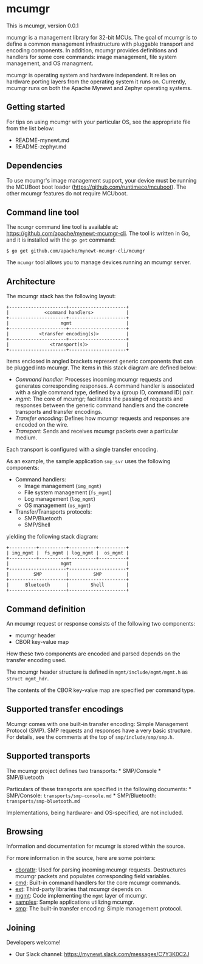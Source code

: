 # mcumgr

This is mcumgr, version 0.0.1

mcumgr is a management library for 32-bit MCUs.   The goal of mcumgr is to
define a common management infrastructure with pluggable transport and encoding
components.  In addition, mcumgr provides definitions and handlers for some
core commands: image management, file system management, and OS managment.

mcumgr is operating system and hardware independent.  It relies on hardware
porting layers from the operating system it runs on.  Currently, mcumgr runs on
both the Apache Mynewt and Zephyr operating systems.

## Getting started

For tips on using mcumgr with your particular OS, see the appropriate file from
the list below:

* README-mynewt.md
* README-zephyr.md

## Dependencies

To use mcumgr's image management support, your device must be running the
MCUBoot boot loader (https://github.com/runtimeco/mcuboot).  The other mcumgr
features do not require MCUboot.

## Command line tool

The `mcumgr` command line tool is available at:
https://github.com/apache/mynewt-mcumgr-cli.  The tool is written in Go, and it
is installed with the `go get` command:

```
$ go get github.com/apache/mynewt-mcumgr-cli/mcumgr
```

The `mcumgr` tool allows you to manage devices running an mcumgr server.

## Architecture

The mcumgr stack has the following layout:

```
+---------------------+---------------------+
|             <command handlers>            |
+---------------------+---------------------+
|                   mgmt                    |
+---------------------+---------------------+
|           <transfer encoding(s)>          |
+---------------------+---------------------+
|               <transport(s)>              |
+---------------------+---------------------+
```

Items enclosed in angled brackets represent generic components that can be plugged into mcumgr.  The items in this stack diagram are defined below:
* *Command handler*: Processes incoming mcumgr requests and generates corresponding responses.  A command handler is associated with a single command type, defined by a (group ID, command ID) pair.
* *mgmt*: The core of mcumgr; facilitates the passing of requests and responses between the generic command handlers and the concrete transports and transfer encodings.
* *Transfer encoding*: Defines how mcumgr requests and responses are encoded on the wire.
* *Transport*: Sends and receives mcumgr packets over a particular medium.

Each transport is configured with a single transfer encoding.

As an example, the sample application `smp_svr` uses the following components:

* Command handlers:
    * Image management (`img_mgmt`)
    * File system management (`fs_mgmt`)
    * Log management (`log_mgmt`)
    * OS management (`os_mgmt`)
* Transfer/Transports protocols:
    * SMP/Bluetooth
    * SMP/Shell

yielding the following stack diagram:

```
+----------+----------+----------+----------+
| img_mgmt |  fs_mgmt | log_mgmt |  os_mgmt |
+----------+----------+----------+----------+
|                   mgmt                    |
+---------------------+---------------------+
|         SMP         |         SMP         |
+---------------------+---------------------+
|      Bluetooth      |        Shell        |
+---------------------+---------------------+
```

## Command definition

An mcumgr request or response consists of the following two components:
* mcumgr header
* CBOR key-value map 

How these two components are encoded and parsed depends on the transfer
encoding used.

The mcumgr header structure is defined in `mgmt/include/mgmt/mgmt.h` as
`struct mgmt_hdr`.

The contents of the CBOR key-value map are specified per command type.

## Supported transfer encodings

Mcumgr comes with one built-in transfer encoding: Simple Management Protocol
(SMP).  SMP requests and responses have a very basic structure.  For details,
see the comments at the top of `smp/include/smp/smp.h`.

## Supported transports

The mcumgr project defines two transports:
    * SMP/Console
    * SMP/Bluetooth

Particulars of these transports are specified in the following documents:
    * SMP/Console: `transports/smp-console.md`
    * SMP/Bluetooth: `transports/smp-bluetooth.md`

Implementations, being hardware- and OS-specified, are not included.

## Browsing

Information and documentation for mcumgr is stored within the source.

For more information in the source, here are some pointers:

- [cborattr](https://github.com/apache/mcumgr/tree/master/cborattr): Used for parsing incoming mcumgr requests.  Destructures mcumgr packets and populates corresponding field variables.
- [cmd](https://github.com/apache/mcumgr/tree/master/cmd): Built-in command handlers for the core mcumgr commands.
- [ext](https://github.com/apache/mcumgr/tree/master/ext): Third-party libraries that mcumgr depends on.
- [mgmt](https://github.com/apache/mcumgr/tree/master/mgmt): Code implementing the `mgmt` layer of mcumgr.
- [samples](https://github.com/apache/mcumgr/tree/master/samples): Sample applications utilizing mcumgr.
- [smp](https://github.com/apache/mcumgr/tree/master/smp): The built-in transfer encoding: Simple management protocol.

## Joining

Developers welcome!

* Our Slack channel: https://mynewt.slack.com/messages/C7Y3K0C2J

